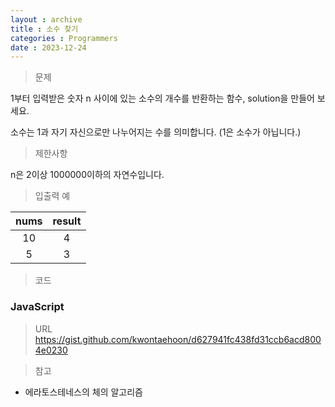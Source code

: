 ```yaml
---
layout : archive
title : 소수 찾기
categories : Programmers
date : 2023-12-24
---
```

> 문제<br>

1부터 입력받은 숫자 n 사이에 있는 소수의 개수를 반환하는 함수, solution을 만들어 보세요.

소수는 1과 자기 자신으로만 나누어지는 수를 의미합니다.
(1은 소수가 아닙니다.)

> 제한사항<br>

n은 2이상 1000000이하의 자연수입니다.

> 입출력 예<br>

|nums|result|
|:--:|:--:|
|10|4|
|5|3|


> 코드

### JavaScript

<script src="https://gist.github.com/kwontaehoon/d627941fc438fd31ccb6acd8004e0230.js"></script>

> URL
https://gist.github.com/kwontaehoon/d627941fc438fd31ccb6acd8004e0230

> 참고

* 에라토스테네스의 체의 알고리즘